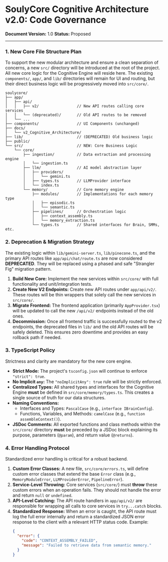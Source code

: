 
# SoulyCore Cognitive Architecture v2.0: Code Governance

**Document Version:** 1.0
**Status:** Proposed

---

### 1. New Core File Structure Plan

To support the new modular architecture and ensure a clean separation of concerns, a new `src/` directory will be introduced at the root of the project. All new core logic for the Cognitive Engine will reside here. The existing `components/`, `app/`, and `lib/` directories will remain for UI and routing, but their direct business logic will be progressively moved into `src/core/`.

```
soulycore/
├── app/
│   ├── api/
│   │   ├── v2/                 // New API routes calling core services
│   │   └── (deprecated)/       // Old API routes to be removed
│   └── ...
├── components/                 // UI Components (unchanged)
├── docs/
│   └── v2_Cognitive_Architecture/
├── lib/                        // (DEPRECATED) Old business logic
├── public/
└── src/                        // NEW: Core Business Logic
    └── core/
        ├── ingestion/          // Data extraction and processing engine
        │   └── ingestion.ts
        ├── llm/                // AI model abstraction layer
        │   ├── providers/
        │   │   └── gemini.ts
        │   ├── types.ts        // LLMProvider interface
        │   └── index.ts
        └── memory/             // Core memory engine
            ├── modules/        // Implementations for each memory type
            │   ├── episodic.ts
            │   └── semantic.ts
            ├── pipelines/      // Orchestration logic
            │   ├── context_assembly.ts
            │   └── memory_extraction.ts
            └── types.ts        // Shared interfaces for Brain, SMMs, etc.
```

### 2. Deprecation & Migration Strategy

The existing logic within `lib/gemini-server.ts`, `lib/pinecone.ts`, and the primary API routes like `app/api/chat/route.ts` are now considered **DEPRECATED**. They will be replaced using a phased and safe "Strangler Fig" migration pattern.

1.  **Build New Core:** Implement the new services within `src/core/` with full functionality and unit/integration tests.
2.  **Create New V2 Endpoints:** Create new API routes under `app/api/v2/`. These routes will be thin wrappers that solely call the new services in `src/core/`.
3.  **Migrate Frontend:** The frontend application (primarily `AppProvider.tsx`) will be updated to call the new `/api/v2/` endpoints instead of the old ones.
4.  **Decommission:** Once all frontend traffic is successfully routed to the v2 endpoints, the deprecated files in `lib/` and the old API routes will be safely deleted. This ensures zero downtime and provides an easy rollback path if needed.

### 3. TypeScript Policy

Strictness and clarity are mandatory for the new core engine.

*   **Strict Mode:** The project's `tsconfig.json` will continue to enforce `"strict": true`.
*   **No Implicit `any`:** The `"noImplicitAny": true` rule will be strictly enforced.
*   **Centralized Types:** All shared types and interfaces for the Cognitive Engine **must** be defined in `src/core/memory/types.ts`. This creates a single source of truth for our data structures.
*   **Naming Conventions:**
    *   Interfaces and Types: `PascalCase` (e.g., `interface IBrainConfig`).
    *   Functions, Variables, and Methods: `camelCase` (e.g., `function assembleContext()`).
*   **JSDoc Comments:** All exported functions and class methods within the `src/core/` directory **must** be preceded by a JSDoc block explaining its purpose, parameters (`@param`), and return value (`@returns`).

### 4. Error Handling Protocol

Standardized error handling is critical for a robust backend.

1.  **Custom Error Classes:** A new file, `src/core/errors.ts`, will define custom error classes that extend the base `Error` class (e.g., `MemoryModuleError`, `LLMProviderError`, `PipelineError`).
2.  **Service-Level Throwing:** Core services (`src/core/`) must **throw** these custom errors when an operation fails. They should not handle the error and return `null` or `undefined`.
3.  **API-Level Catching:** The API route handlers in `app/api/v2/` are responsible for wrapping all calls to core services in `try...catch` blocks.
4.  **Standardized Response:** When an error is caught, the API route must log the full error internally and return a standardized JSON error response to the client with a relevant HTTP status code. Example:
    ```json
    {
      "error": {
        "code": "CONTEXT_ASSEMBLY_FAILED",
        "message": "Failed to retrieve data from semantic memory."
      }
    }
    ```
